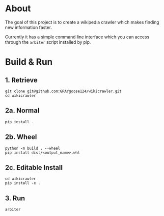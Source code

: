 # About
The goal of this project is to create a wikipedia crawler which makes finding new information faster.

Currently it has a simple command line interface which you can access through the `arbiter` script installed by pip.

# Build & Run
## 1. Retrieve
    git clone git@github.com:GRAYgoose124/wikicrawler.git
    cd wikicrawler
## 2a. Normal
    pip install .
## 2b. Wheel
    python -m build . --wheel 
    pip install dist/<output_name>.whl
## 2c. Editable Install
    cd wikicrawler
    pip install -e .

## 3. Run
    arbiter